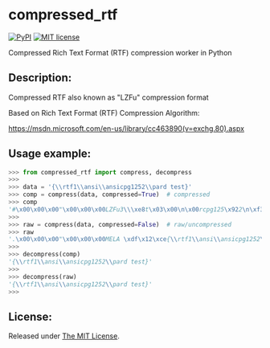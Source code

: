 # compressed_rtf

[![PyPI](https://img.shields.io/pypi/v/compressed_rtf)](https://pypi.org/project/compressed-rtf/)
[![MIT license](http://img.shields.io/badge/license-MIT-brightgreen.svg)](https://github.com/delimitry/compressed_rtf/blob/master/LICENSE)

Compressed Rich Text Format (RTF) compression worker in Python

Description:
------------

Compressed RTF also known as "LZFu" compression format

Based on Rich Text Format (RTF) Compression Algorithm:

https://msdn.microsoft.com/en-us/library/cc463890(v=exchg.80).aspx


Usage example:
--------------

```python
>>> from compressed_rtf import compress, decompress
>>>
>>> data = '{\\rtf1\\ansi\\ansicpg1252\\pard test}'
>>> comp = compress(data, compressed=True)  # compressed
>>> comp
'#\x00\x00\x00"\x00\x00\x00LZFu3\\\xe8t\x03\x00\n\x00rcpg125\x922\n\xf3 t\x07\x90t}\x0f\x10'
>>>
>>> raw = compress(data, compressed=False)  # raw/uncompressed
>>> raw
'.\x00\x00\x00"\x00\x00\x00MELA \xdf\x12\xce{\\rtf1\\ansi\\ansicpg1252\\pard test}'
>>>
>>> decompress(comp)
'{\\rtf1\\ansi\\ansicpg1252\\pard test}'
>>>
>>> decompress(raw)
'{\\rtf1\\ansi\\ansicpg1252\\pard test}'
>>>
```

License:
--------
Released under [The MIT License](https://github.com/delimitry/compressed_rtf/blob/master/LICENSE).

